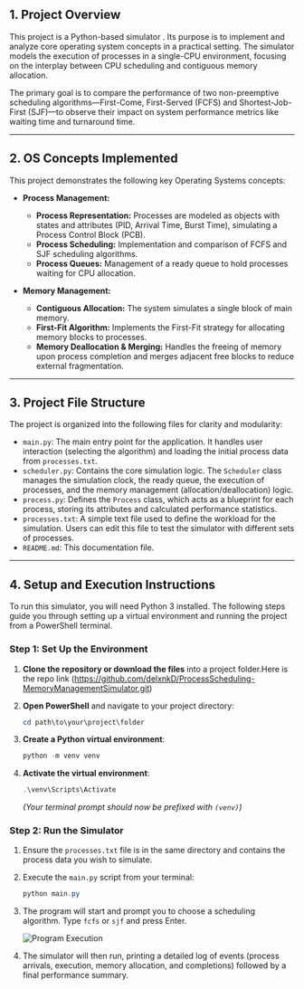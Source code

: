 

## 1. Project Overview

This project is a Python-based simulator . Its purpose is to implement and analyze core operating system concepts in a practical setting. The simulator models the execution of processes in a single-CPU environment, focusing on the interplay between CPU scheduling and contiguous memory allocation.

The primary goal is to compare the performance of two non-preemptive scheduling algorithms—First-Come, First-Served (FCFS) and Shortest-Job-First (SJF)—to observe their impact on system performance metrics like waiting time and turnaround time.

---

## 2. OS Concepts Implemented

This project demonstrates the following key Operating Systems concepts:

* **Process Management:**
    * **Process Representation:** Processes are modeled as objects with states and attributes (PID, Arrival Time, Burst Time), simulating a Process Control Block (PCB).
    * **Process Scheduling:** Implementation and comparison of FCFS and SJF scheduling algorithms.
    * **Process Queues:** Management of a ready queue to hold processes waiting for CPU allocation.

* **Memory Management:**
    * **Contiguous Allocation:** The system simulates a single block of main memory.
    * **First-Fit Algorithm:** Implements the First-Fit strategy for allocating memory blocks to processes.
    * **Memory Deallocation & Merging:** Handles the freeing of memory upon process completion and merges adjacent free blocks to reduce external fragmentation.

---

## 3. Project File Structure

The project is organized into the following files for clarity and modularity:

* `main.py`: The main entry point for the application. It handles user interaction (selecting the algorithm) and loading the initial process data from `processes.txt`.
* `scheduler.py`: Contains the core simulation logic. The `Scheduler` class manages the simulation clock, the ready queue, the execution of processes, and the memory management (allocation/deallocation) logic.
* `process.py`: Defines the `Process` class, which acts as a blueprint for each process, storing its attributes and calculated performance statistics.
* `processes.txt`: A simple text file used to define the workload for the simulation. Users can edit this file to test the simulator with different sets of processes.
* `README.md`: This documentation file.

---

## 4. Setup and Execution Instructions

To run this simulator, you will need Python 3 installed. The following steps guide you through setting up a virtual environment and running the project from a PowerShell terminal.

### Step 1: Set Up the Environment

1.  **Clone the repository or download the files** into a project folder.Here is the repo link (https://github.com/delxnkD/ProcessScheduling-MemoryManagementSimulator.git)

2.  **Open PowerShell** and navigate to your project directory:
    ```powershell
    cd path\to\your\project\folder
    ```
3.  **Create a Python virtual environment**:
    ```powershell
    python -m venv venv
    ```
4.  **Activate the virtual environment**:
    ```powershell
    .\venv\Scripts\Activate
    ```
    *(Your terminal prompt should now be prefixed with `(venv)`)*

### Step 2: Run the Simulator

1.  Ensure the `processes.txt` file is in the same directory and contains the process data you wish to simulate.
2.  Execute the `main.py` script from your terminal:
    ```powershell
    python main.py
    ```
3.  The program will start and prompt you to choose a scheduling algorithm. Type `fcfs` or `sjf` and press Enter.

    ![Program Execution](https://placehold.co/700x150/2d3748/ffffff?text=C:\Project>+python+main.py\nEnter+scheduling+algorithm+(fcfs/sjf):+sjf)

4.  The simulator will then run, printing a detailed log of events (process arrivals, execution, memory allocation, and completions) followed by a final performance summary.


